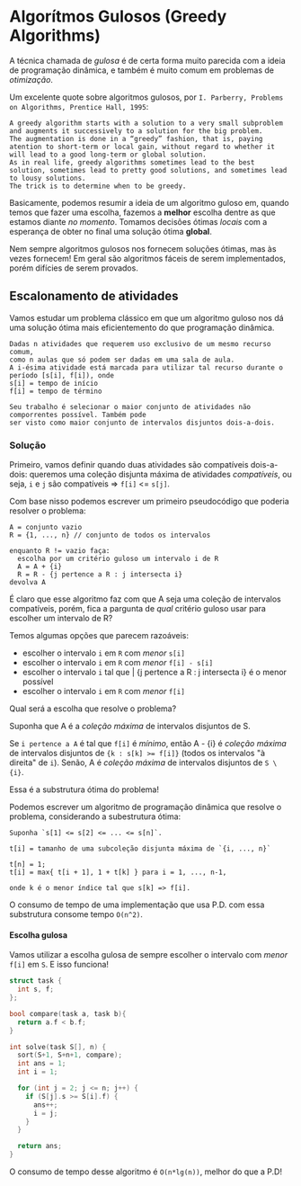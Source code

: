 # Algorítmos Gulosos (Greedy Algorithms)

A técnica chamada de _gulosa_ é de certa forma muito parecida com a ideia de programação dinâmica, e também é muito comum em problemas de _otimização_.

Um excelente quote sobre algoritmos gulosos, por `I. Parberry, Problems on Algorithms, Prentice Hall, 1995`:

```
A greedy algorithm starts with a solution to a very small subproblem and augments it successively to a solution for the big problem. 
The augmentation is done in a “greedy” fashion, that is, paying atention to short-term or local gain, without regard to whether it will lead to a good long-term or global solution. 
As in real life, greedy algorithms sometimes lead to the best solution, sometimes lead to pretty good solutions, and sometimes lead to lousy solutions.
The trick is to determine when to be greedy.
```

Basicamente, podemos resumir a ideia de um algoritmo guloso em, quando temos que fazer uma escolha, fazemos a **melhor** escolha dentre as que estamos diante _no momento_. Tomamos decisões ótimas _locais_ com a esperança de obter no final uma solução ótima **global**. 

Nem sempre algoritmos gulosos nos fornecem soluções ótimas, mas às vezes fornecem! Em geral são algoritmos fáceis de serem implementados, porém difícies de serem provados.

## Escalonamento de atividades

Vamos estudar um problema clássico em que um algoritmo guloso nos dá uma solução ótima mais eficientemento do que programação dinâmica.

```
Dadas n atividades que requerem uso exclusivo de um mesmo recurso comum, 
como n aulas que só podem ser dadas em uma sala de aula.
A i-ésima atividade está marcada para utilizar tal recurso durante o período [s[i], f[i]), onde
s[i] = tempo de início
f[i] = tempo de término

Seu trabalho é selecionar o maior conjunto de atividades não comporrentes possível. Também pode
ser visto como maior conjunto de intervalos disjuntos dois-a-dois.
```

### Solução

Primeiro, vamos definir quando duas atividades são compatíveis dois-a-dois: queremos uma coleção disjunta máxima de atividades _compatíveis_, ou seja, `i` e `j` são compatíveis => `f[i]` <= `s[j]`.

Com base nisso podemos escrever um primeiro pseudocódigo que poderia resolver o problema:

```
A = conjunto vazio
R = {1, ..., n} // conjunto de todos os intervalos

enquanto R != vazio faça:
  escolha por um critério guloso um intervalo i de R
  A = A + {i}
  R = R - {j pertence a R : j intersecta i}
devolva A
```

É claro que esse algoritmo faz com que A seja uma coleção de intervalos compatíveis, porém, fica a pargunta de _qual_ critério guloso usar para escolher um intervalo de R?

Temos algumas opções que parecem razoáveis:

- escolher o intervalo `i` em `R` com _menor_ `s[i]`
- escolher o intervalo `i` em `R` com _menor_ `f[i] - s[i]`
- escolher o intervalo `i` tal que
        | {j pertence a R : j intersecta i}
é o menor possível
- escolher o intervalo `i` em `R` com _menor_ `f[i]`

Qual será a escolha que resolve o problema?

Suponha que A é a _coleção máxima_ de intervalos disjuntos de S.

Se `i pertence a A` é tal que `f[i]` é _mínimo_, então A - {i} é _coleção máxima_ de intervalos disjuntos de `{k : s[k] >= f[i]}` (todos os intervalos "à direita" de `i`).
Senão, A é _coleção máxima_ de intervalos disjuntos de `S \ {i}`.

Essa é a substrutura ótima do problema!

Podemos escrever um algoritmo de programação dinâmica que resolve o problema, considerando a subestrutura ótima:

```
Suponha `s[1] <= s[2] <= ... <= s[n]`.

t[i] = tamanho de uma subcoleção disjunta máxima de `{i, ..., n}`

t[n] = 1;
t[i] = max{ t[i + 1], 1 + t[k] } para i = 1, ..., n-1,

onde k é o menor índice tal que s[k] => f[i].
```

O consumo de tempo de uma implementação que usa P.D. com essa substrutura consome tempo `O(n^2)`.

#### Escolha gulosa

Vamos utilizar a escolha gulosa de sempre escolher o intervalo com _menor_ `f[i]` em `S`. E isso funciona!

```c++
struct task {
  int s, f;
};

bool compare(task a, task b){
  return a.f < b.f;
}

int solve(task S[], n) {
  sort(S+1, S+n+1, compare);
  int ans = 1;
  int i = 1;

  for (int j = 2; j <= n; j++) {
    if (S[j].s >= S[i].f) {
      ans++;
      i = j;
    }
  }

  return ans;
}
```

O consumo de tempo desse algoritmo é `O(n*lg(n))`, melhor do que a P.D!